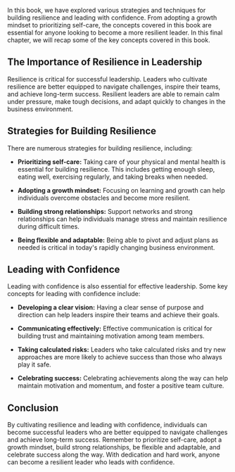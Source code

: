 
In this book, we have explored various strategies and techniques for building resilience and leading with confidence. From adopting a growth mindset to prioritizing self-care, the concepts covered in this book are essential for anyone looking to become a more resilient leader. In this final chapter, we will recap some of the key concepts covered in this book.

The Importance of Resilience in Leadership
------------------------------------------

Resilience is critical for successful leadership. Leaders who cultivate resilience are better equipped to navigate challenges, inspire their teams, and achieve long-term success. Resilient leaders are able to remain calm under pressure, make tough decisions, and adapt quickly to changes in the business environment.

Strategies for Building Resilience
----------------------------------

There are numerous strategies for building resilience, including:

* **Prioritizing self-care:** Taking care of your physical and mental health is essential for building resilience. This includes getting enough sleep, eating well, exercising regularly, and taking breaks when needed.

* **Adopting a growth mindset:** Focusing on learning and growth can help individuals overcome obstacles and become more resilient.

* **Building strong relationships:** Support networks and strong relationships can help individuals manage stress and maintain resilience during difficult times.

* **Being flexible and adaptable:** Being able to pivot and adjust plans as needed is critical in today's rapidly changing business environment.

Leading with Confidence
-----------------------

Leading with confidence is also essential for effective leadership. Some key concepts for leading with confidence include:

* **Developing a clear vision:** Having a clear sense of purpose and direction can help leaders inspire their teams and achieve their goals.

* **Communicating effectively:** Effective communication is critical for building trust and maintaining motivation among team members.

* **Taking calculated risks:** Leaders who take calculated risks and try new approaches are more likely to achieve success than those who always play it safe.

* **Celebrating success:** Celebrating achievements along the way can help maintain motivation and momentum, and foster a positive team culture.

Conclusion
----------

By cultivating resilience and leading with confidence, individuals can become successful leaders who are better equipped to navigate challenges and achieve long-term success. Remember to prioritize self-care, adopt a growth mindset, build strong relationships, be flexible and adaptable, and celebrate success along the way. With dedication and hard work, anyone can become a resilient leader who leads with confidence.
